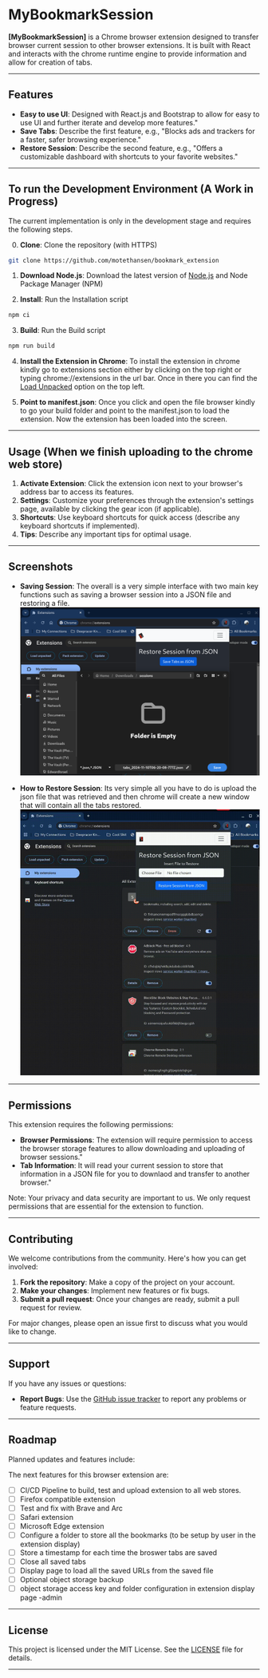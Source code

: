 # MyBookmarkSession

**[MyBookmarkSession]** is a Chrome browser extension designed to transfer browser current session to other browser extensions. It is built with React and interacts with the chrome runtime engine to provide information and allow for creation of tabs.

---

## Features

- **Easy to use UI**: Designed with React.js and Bootstrap to allow for easy to use UI and further iterate and develop more features."
- **Save Tabs**: Describe the first feature, e.g., "Blocks ads and trackers for a faster, safer browsing experience."
- **Restore Session**: Describe the second feature, e.g., "Offers a customizable dashboard with shortcuts to your favorite websites."

---

## To run the Development Environment (A Work in Progress)

The current implementation is only in the development stage and requires the following steps.

0. **Clone**: Clone the repository (with HTTPS)

```bash
git clone https://github.com/motethansen/bookmark_extension
```

1. **Download Node.js**: Download the latest version of [Node.js](https://nodejs.org/en/download/package-manager) and Node Package Manager (NPM)

2. **Install**: Run the Installation script

```bash
npm ci
```

3. **Build**: Run the Build script

```bash
npm run build
```

4. **Install the Extension in Chrome**: To install the extension in chrome kindly go to extensions section either by clicking on the top right or typing chrome://extensions in the url bar. Once in there you can find the [Load Unpacked](./docs/loadunpacked.png) option on the top left.

5. **Point to manifest.json**: Once you click and open the file browser kindly to go your build folder and point to the manifest.json to load the extension. Now the extension has been loaded into the screen.

---

<!-- 1. **Download**: Go to the [Chrome Web Store](https://chrome.google.com/webstore/) and search for "Extension Name" or [click here to download](#) (link this to your Chrome Web Store page).
2. **Install**: Click on the "Add to Chrome" button and then "Add extension" to confirm.
3. **Activate**: The extension will appear as an icon in the top-right corner of your browser. Click the icon to configure your settings. -->

## Usage (When we finish uploading to the chrome web store)

1. **Activate Extension**: Click the extension icon next to your browser's address bar to access its features.
2. **Settings**: Customize your preferences through the extension's settings page, available by clicking the gear icon (if applicable).
3. **Shortcuts**: Use keyboard shortcuts for quick access (describe any keyboard shortcuts if implemented).
4. **Tips**: Describe any important tips for optimal usage.

---

## Screenshots

- **Saving Session**: The overall is a very simple interface with two main key functions such as saving a browser session into a JSON file and restoring a file.
  ![Save Session](./docs/savesessionscreenshot.png)

- **How to Restore Session**: Its very simple all you have to do is upload the json file that was retrieved and then chrome will create a new window that will contain all the tabs restored.
  ![Restore Session](./docs/restoresession.gif)

---

## Permissions

This extension requires the following permissions:

- **Browser Permissions**: The extension will require permission to access the browser storage features to allow downloading and uploading of browser sessions."
- **Tab Information**: It will read your current session to store that information in a JSON file for you to downlaod and transfer to another browser."

Note: Your privacy and data security are important to us. We only request permissions that are essential for the extension to function.

---

## Contributing

We welcome contributions from the community. Here's how you can get involved:

1. **Fork the repository**: Make a copy of the project on your account.
2. **Make your changes**: Implement new features or fix bugs.
3. **Submit a pull request**: Once your changes are ready, submit a pull request for review.

For major changes, please open an issue first to discuss what you would like to change.

---

## Support

If you have any issues or questions:

- **Report Bugs**: Use the [GitHub issue tracker](https://github.com/motethansen/bookmark_extension/issues) to report any problems or feature requests.

---

## Roadmap

Planned updates and features include:

The next features for this browser extension are:

- [ ] CI/CD Pipeline to build, test and upload extension to all web stores.
- [ ] Firefox compatible extension
- [ ] Test and fix with Brave and Arc
- [ ] Safari extension
- [ ] Microsoft Edge extension
- [ ] Configure a folder to store all the bookmarks (to be setup by user in the extension display)
- [ ] Store a timestamp for each time the broswer tabs are saved
- [ ] Close all saved tabs
- [ ] Display page to load all the saved URLs from the saved file
- [ ] Optional object storage backup
- [ ] object storage access key and folder configuration in extension display page -admin

---

## License

This project is licensed under the MIT License. See the [LICENSE](#) file for details.

---
